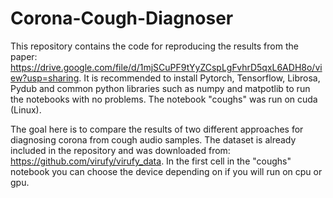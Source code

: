 # Corona-Cough-Diagnoser

This repository contains the code for reproducing the results from the paper: https://drive.google.com/file/d/1mjSCuPF9tYyZCspLgFvhrD5qxL6ADH8o/view?usp=sharing. It is recommended to install Pytorch, Tensorflow, Librosa, Pydub and common python libraries such as numpy and matpotlib to run the notebooks with no problems. The notebook "coughs" was run on cuda (Linux).

The goal here is to compare the results of two different approaches for diagnosing corona from cough audio samples. The dataset is already included in the repository and was downloaded from: https://github.com/virufy/virufy_data. In the first cell in the "coughs" notebook you can choose the device depending on if you will run on cpu or gpu. 
